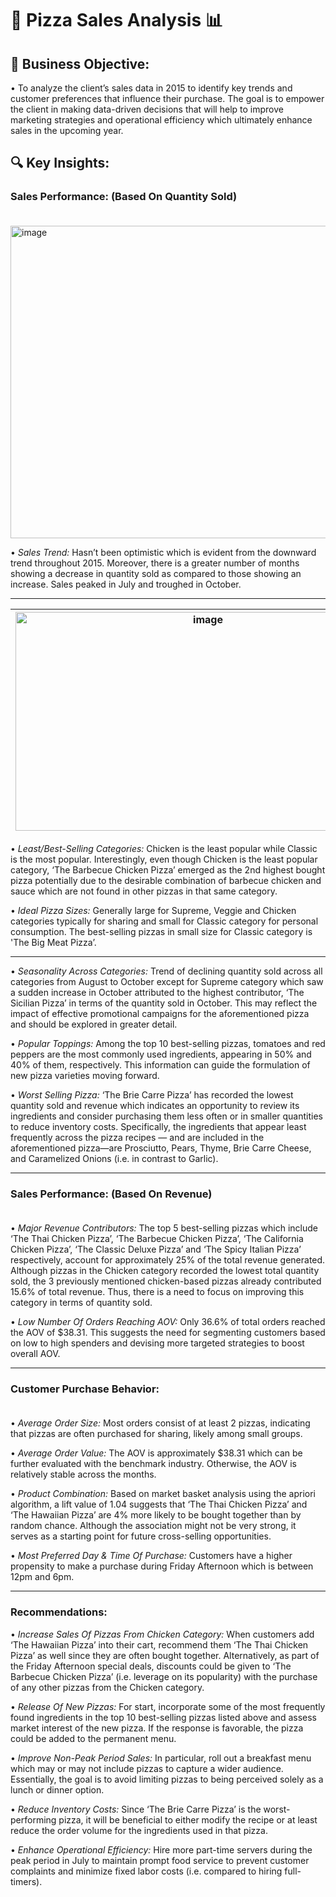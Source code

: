 # 🍕 Pizza Sales Analysis 📊 

## 📌 Business Objective:
• To analyze the client’s sales data in 2015 to identify key trends and customer preferences that influence their purchase. The goal is to empower the client in making data-driven decisions that will help to improve marketing strategies and operational efficiency which ultimately enhance sales in the upcoming year.

## 🔍 Key Insights:
###  Sales Performance: (Based On Quantity Sold) <br><br>

<img width="600" height="500" alt="image" src="https://github.com/user-attachments/assets/eee9734a-7221-4528-a1e4-134407e8d328" />

•	*Sales Trend:* Hasn’t been optimistic which is evident from the downward trend throughout 2015. Moreover, there is a greater number of months showing a decrease in quantity sold as compared to those showing an increase. Sales peaked in July and troughed in October. 

---

| <img width="600" height="350" alt="image" src="https://github.com/user-attachments/assets/f7936516-6b37-4971-83c1-2e6496e1318b" /> | <img width="642" height="273" alt="image" src="https://github.com/user-attachments/assets/14267f46-5850-442f-afb1-af002462174f" /> 
|:-----------------------------:|:-----------------------------:|



•	*Least/Best-Selling Categories:* Chicken is the least popular while Classic is the most popular. Interestingly, even though Chicken is the least popular category, ‘The Barbecue Chicken Pizza’ emerged as the 2nd highest bought pizza potentially due to the desirable combination of barbecue chicken and sauce which are not found in other pizzas in that same category.


•	*Ideal Pizza Sizes:* Generally large for Supreme, Veggie and Chicken categories typically for sharing and small for Classic category for personal consumption. The best-selling pizzas in small size for Classic category is 'The Big Meat Pizza’.

---
•	*Seasonality Across Categories:* Trend of declining quantity sold across all categories from August to October except for Supreme category which saw a sudden increase in October attributed to the highest contributor, ‘The Sicilian Pizza’ in terms of the quantity sold in October. This may reflect the impact of effective promotional campaigns for the aforementioned pizza and should be explored in greater detail. 


•	*Popular Toppings:* Among the top 10 best-selling pizzas, tomatoes and red peppers are the most commonly used ingredients, appearing in 50% and 40% of them, respectively. This information can guide the formulation of new pizza varieties moving forward.


•	*Worst Selling Pizza:* ‘The Brie Carre Pizza’ has recorded the lowest quantity sold and revenue which indicates an opportunity to review its ingredients and consider purchasing them less often or in smaller quantities to reduce inventory costs. Specifically, the ingredients that appear least frequently across the pizza recipes — and are included in the aforementioned pizza—are Prosciutto, Pears, Thyme, Brie Carre Cheese, and Caramelized Onions (i.e. in contrast to Garlic).

---
### Sales Performance: (Based On Revenue) <br><br>

•	*Major Revenue Contributors:* The top 5 best-selling pizzas which include ‘The Thai Chicken Pizza’, ‘The Barbecue Chicken Pizza’, ‘The California Chicken Pizza’, ‘The Classic Deluxe Pizza’ and ‘The Spicy Italian Pizza’ respectively, account for approximately 25% of the total revenue generated. Although pizzas in the Chicken category recorded the lowest total quantity sold, the 3 previously mentioned chicken-based pizzas already contributed 15.6% of total revenue. Thus, there is a need to focus on improving this category in terms of quantity sold.


•	*Low Number Of Orders Reaching AOV:* Only 36.6% of total orders reached the AOV of $38.31. This suggests the need for segmenting customers based on low to high spenders and devising more targeted strategies to boost overall AOV. 

---
### Customer Purchase Behavior: <br><br>
•	*Average Order Size:* Most orders consist of at least 2 pizzas, indicating that pizzas are often purchased for sharing, likely among small groups.


•	*Average Order Value:* The AOV is approximately $38.31 which can be further evaluated with the benchmark industry. Otherwise, the AOV is relatively stable across the months. 


•	*Product Combination:* Based on market basket analysis using the apriori algorithm, a lift value of 1.04 suggests that ‘The Thai Chicken Pizza’ and ‘The Hawaiian Pizza’ are 4% more likely to be bought together than by random chance. Although the association might not be very strong, it serves as a starting point for future cross-selling opportunities. 


•	*Most Preferred Day & Time Of Purchase:* Customers have a higher propensity to make a purchase during Friday Afternoon which is between 12pm and 6pm. 

---
###  Recommendations:


•	*Increase Sales Of Pizzas From Chicken Category:* When customers add ‘The Hawaiian Pizza’ into their cart, recommend them ‘The Thai Chicken Pizza’ as well since they are often bought together. Alternatively, as part of the Friday Afternoon special deals, discounts could be given to ‘The Barbecue Chicken Pizza’ (i.e. leverage on its popularity) with the purchase of any other pizzas from the Chicken category.


•	*Release Of New Pizzas:* For start, incorporate some of the most frequently found ingredients in the top 10 best-selling pizzas listed above and assess market interest of the new pizza. If the response is favorable, the pizza could be added to the permanent menu.


•	*Improve Non-Peak Period Sales:* In particular, roll out a breakfast menu which may or may not include pizzas to capture a wider audience. Essentially, the goal is to avoid limiting pizzas to being perceived solely as a lunch or dinner option.


•	*Reduce Inventory Costs:*  Since ‘The Brie Carre Pizza’ is the worst-performing pizza, it will be beneficial to either modify the recipe or at least reduce the order volume for the ingredients used in that pizza.


•	*Enhance Operational Efficiency:* Hire more part-time servers during the peak period in July to maintain prompt food service to prevent customer complaints and minimize fixed labor costs (i.e. compared to hiring full-timers).
